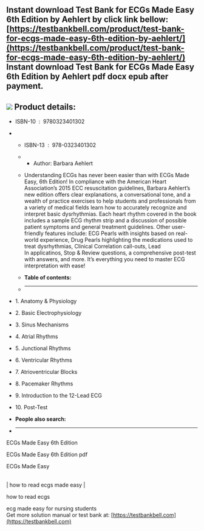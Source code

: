 Instant download **Test Bank for ECGs Made Easy 6th Edition by Aehlert** by click link bellow:  
[https://testbankbell.com/product/test-bank-for-ecgs-made-easy-6th-edition-by-aehlert/](https://testbankbell.com/product/test-bank-for-ecgs-made-easy-6th-edition-by-aehlert/)  
**Instant download Test Bank for ECGs Made Easy 6th Edition by Aehlert pdf docx epub after payment.**
-----------------------------------------------------------------------------------------------------


![](https://testbankbell.com/wp-content/uploads/2023/05/9780323401302.jpg)
**Product details:**
--------------------


* ISBN-10 ‏ : ‎ 9780323401302
* * ISBN-13 ‏ : ‎ 978-0323401302
  * * Author: Barbara Aehlert
   
  * Understanding ECGs has never been easier than with ECGs Made Easy, 6th Edition! In compliance with the American Heart Association’s 2015 ECC resuscitation guidelines, Barbara Aehlert’s new edition offers clear explanations, a conversational tone, and a wealth of practice exercises to help students and professionals from a variety of medical fields learn how to accurately recognize and interpret basic dysrhythmias. Each heart rhythm covered in the book includes a sample ECG rhythm strip and a discussion of possible patient symptoms and general treatment guidelines. Other user-friendly features include: ECG Pearls with insights based on real-world experience, Drug Pearls highlighting the medications used to treat dysrhythmias, Clinical Correlation call-outs, Lead In applicatinos, Stop & Review questions, a comprehensive post-test with answers, and more. It’s everything you need to master ECG interpretation with ease!
  * **Table of contents:**
  * ----------------------
 
* 1. Anatomy & Physiology
* 2. Basic Electrophysiology
* 3. Sinus Mechanisms
* 4. Atrial Rhythms
* 5. Junctional Rhythms
* 6. Ventricular Rhythms
* 7. Atrioventricular Blocks
* 8. Pacemaker Rhythms
* 9. Introduction to the 12-Lead ECG
* 10. Post-Test
* **People also search:**
* -----------------------

ECGs Made Easy 6th Edition

ECGs Made Easy 6th Edition pdf

ECGs Made Easy


|  |
| --- |
| 
how to read ecgs made easy
 |


 how to read ecgs

 ecg made easy for nursing students  
  Get more solution manual or test bank at: [https://testbankbell.com](https://testbankbell.com)
